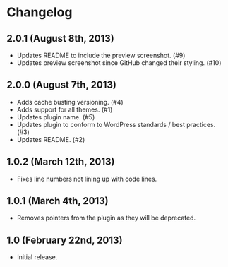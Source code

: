 # Changelog

## 2.0.1 (August 8th, 2013)

* Updates README to include the preview screenshot. (#9)
* Updates preview screenshot since GitHub changed their styling. (#10)

## 2.0.0 (August 7th, 2013)

* Adds cache busting versioning. (#4)
* Adds support for all themes. (#1)
* Updates plugin name. (#5)
* Updates plugin to conform to WordPress standards / best practices. (#3)
* Updates README. (#2)

## 1.0.2 (March 12th, 2013)

* Fixes line numbers not lining up with code lines.
 
## 1.0.1 (March 4th, 2013)

* Removes pointers from the plugin as they will be deprecated.

## 1.0 (February 22nd, 2013)

* Initial release.